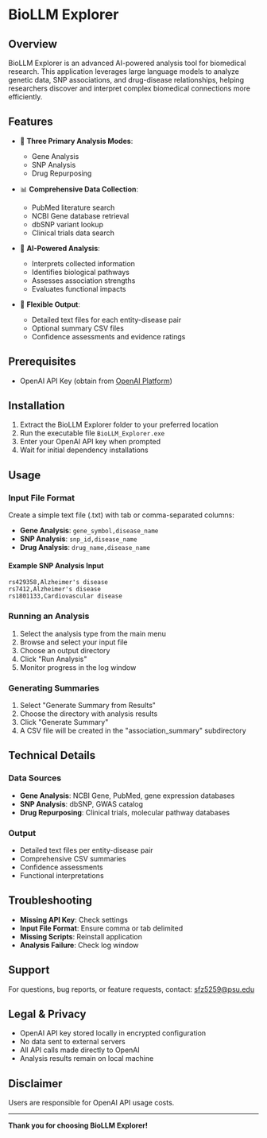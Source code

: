 # BioLLM Explorer

## Overview

BioLLM Explorer is an advanced AI-powered analysis tool for biomedical research. This application leverages large language models to analyze genetic data, SNP associations, and drug-disease relationships, helping researchers discover and interpret complex biomedical connections more efficiently.

## Features

- 🧬 **Three Primary Analysis Modes**:
  - Gene Analysis
  - SNP Analysis
  - Drug Repurposing

- 📊 **Comprehensive Data Collection**:
  - PubMed literature search
  - NCBI Gene database retrieval
  - dbSNP variant lookup
  - Clinical trials data search

- 🤖 **AI-Powered Analysis**:
  - Interprets collected information
  - Identifies biological pathways
  - Assesses association strengths
  - Evaluates functional impacts

- 📁 **Flexible Output**:
  - Detailed text files for each entity-disease pair
  - Optional summary CSV files
  - Confidence assessments and evidence ratings

## Prerequisites

- OpenAI API Key (obtain from [OpenAI Platform](https://platform.openai.com/api-keys))

## Installation

1. Extract the BioLLM Explorer folder to your preferred location
2. Run the executable file `BioLLM_Explorer.exe`
3. Enter your OpenAI API key when prompted
4. Wait for initial dependency installations

## Usage

### Input File Format

Create a simple text file (.txt) with tab or comma-separated columns:

- **Gene Analysis**: `gene_symbol,disease_name`
- **SNP Analysis**: `snp_id,disease_name`
- **Drug Analysis**: `drug_name,disease_name`

#### Example SNP Analysis Input
```
rs429358,Alzheimer's disease
rs7412,Alzheimer's disease
rs1801133,Cardiovascular disease
```

### Running an Analysis

1. Select the analysis type from the main menu
2. Browse and select your input file
3. Choose an output directory
4. Click "Run Analysis"
5. Monitor progress in the log window

### Generating Summaries

1. Select "Generate Summary from Results"
2. Choose the directory with analysis results
3. Click "Generate Summary"
4. A CSV file will be created in the "association_summary" subdirectory

## Technical Details

### Data Sources

- **Gene Analysis**: NCBI Gene, PubMed, gene expression databases
- **SNP Analysis**: dbSNP, GWAS catalog
- **Drug Repurposing**: Clinical trials, molecular pathway databases

### Output

- Detailed text files per entity-disease pair
- Comprehensive CSV summaries
- Confidence assessments
- Functional interpretations

## Troubleshooting

- **Missing API Key**: Check settings
- **Input File Format**: Ensure comma or tab delimited
- **Missing Scripts**: Reinstall application
- **Analysis Failure**: Check log window

## Support

For questions, bug reports, or feature requests, contact: sfz5259@psu.edu

## Legal & Privacy

- OpenAI API key stored locally in encrypted configuration
- No data sent to external servers
- All API calls made directly to OpenAI
- Analysis results remain on local machine

## Disclaimer

Users are responsible for OpenAI API usage costs.

---

**Thank you for choosing BioLLM Explorer!**
